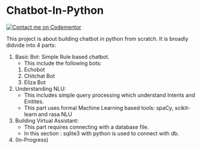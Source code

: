 # Chatbot-In-Python

[![Contact me on Codementor](https://www.codementor.io/m-badges/ankitamehta283/im-a-cm-b.svg)](https://www.codementor.io/@ankitamehta283?refer=badge)

This project is about building chatbot in python from scratch. It is broadly didvide into 4 parts:
1. Basic Bot: Simple Rule based chatbot.
    - This include the following bots:
    1. Echobot
    2. Chitchat Bot
    3. Eliza Bot
2. Understanding NLU:
    - This includes simple query processing which understand Intents and Enitites.
    - This part uses formal Machine Learning based tools: spaCy, scikit-learn and rasa NLU
3. Building Virtual Assistant:
    - This part requires connecting with a database file.
    - In this section : sqlite3 with python is used to connect with db.
4. (In-Progress)
